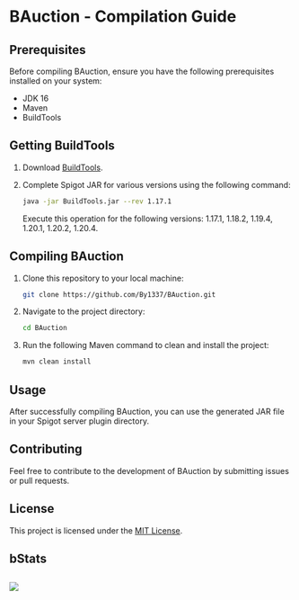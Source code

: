 # BAuction - Compilation Guide

## Prerequisites
Before compiling BAuction, ensure you have the following prerequisites installed on your system:
- JDK 16
- Maven
- BuildTools

## Getting BuildTools
1. Download [BuildTools](https://www.spigotmc.org/wiki/buildtools/).

2. Complete Spigot JAR for various versions using the following command:
   ```bash
   java -jar BuildTools.jar --rev 1.17.1
   ```
   Execute this operation for the following versions: 1.17.1, 1.18.2, 1.19.4, 1.20.1, 1.20.2, 1.20.4.

## Compiling BAuction
1. Clone this repository to your local machine:
   ```bash
   git clone https://github.com/By1337/BAuction.git
   ```

2. Navigate to the project directory:
   ```bash
   cd BAuction
   ```

3. Run the following Maven command to clean and install the project:
   ```bash
   mvn clean install
   ```

## Usage
After successfully compiling BAuction, you can use the generated JAR file in your Spigot server plugin directory.

## Contributing
Feel free to contribute to the development of BAuction by submitting issues or pull requests.

## License
This project is licensed under the [MIT License](LICENSE).

## bStats
[![](https://bstats.org/signatures/bukkit/BAuction.svg)](https://bstats.org/plugin/bukkit/BAuction)
---